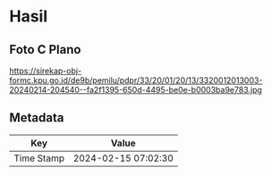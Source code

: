 # Hasil

## Foto C Plano

https://sirekap-obj-formc.kpu.go.id/de9b/pemilu/pdpr/33/20/01/20/13/3320012013003-20240214-204540--fa2f1395-650d-4495-be0e-b0003ba9e783.jpg


## Metadata

| Key        | Value               |
| ---------- | ------------------- |
| Time Stamp | 2024-02-15 07:02:30 |




